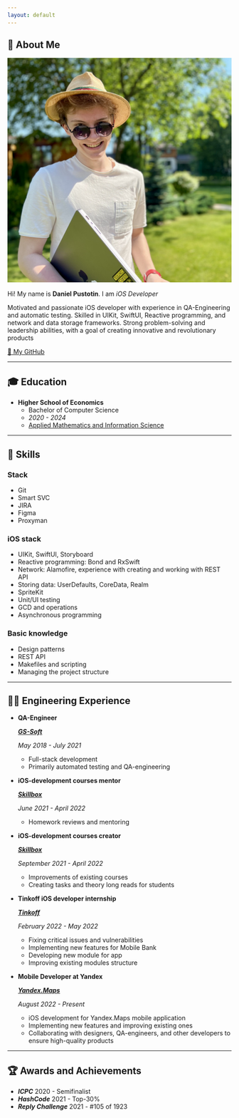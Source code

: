 ```yaml
---
layout: default
---
```


## 👋 About Me

<img class="profile-picture" src="me.jpeg">

Hi! My name is **Daniel Pustotin**. I am _iOS Developer_

Motivated and passionate iOS developer with experience in QA-Engineering and automatic testing. Skilled in UIKit, SwiftUI, Reactive programming, and network and data storage frameworks. Strong problem-solving and leadership abilities, with a goal of creating innovative and revolutionary products

[🐙 My GitHub](https://github.com/heartsker)

---

## 🎓 Education
- **Higher School of Economics**
    - Bachelor of Computer Science
    - *2020 - 2024*
    - [Applied Mathematics and Information Science](https://www.hse.ru/en/ba/ami/)

---

## 💪 Skills
### Stack
- Git
- Smart SVC
- JIRA
- Figma
- Proxyman

### iOS stack
- UIKit, SwiftUI, Storyboard
- Reactive programming: Bond and RxSwift
- Network: Alamofire, experience with creating and working with REST API
- Storing data: UserDefaults, CoreData, Realm
- SpriteKit
- Unit/UI testing
- GCD and operations
- Asynchronous programming

### Basic knowledge
- Design patterns
- REST API
- Makefiles and scripting
- Managing the project structure

---

## 👨‍💻 Engineering Experience

- **QA-Engineer**

    [***GS-Soft***](https://www.gs-soft.com/CMS/en/)
    
    *May 2018 - July 2021*

    - Full-stack development
    - Primarily automated testing and QA-engineering

- **iOS-development courses mentor**
    
    [***Skillbox***](https://skillbox.ru) 

    *June 2021 - April 2022*
    
    - Homework reviews and mentoring

- **iOS-development courses creator**

    [***Skillbox***](https://skillbox.ru)

    *September 2021 - April 2022*

    - Improvements of existing courses
    - Creating tasks and theory long reads for students

- **Tinkoff iOS developer internship**

    [***Tinkoff***](https://www.tinkoff.ru)
    
    *February 2022 - May 2022*

    - Fixing critical issues and vulnerabilities
    - Implementing new features for Mobile Bank
    - Developing new module for app
    - Improving existing modules structure
    
- **Mobile Developer at Yandex**

    [***Yandex.Maps***](https://maps.yandex.ru)
    
    *August 2022 - Present*

    - iOS development for Yandex.Maps mobile application
    - Implementing new features and improving existing ones
    - Collaborating with designers, QA-engineers, and other developers to ensure high-quality products

---

## 🏆 Awards and Achievements
- ***ICPC*** 2020 - Semifinalist
- ***HashCode*** 2021 - Top-30%
- ***Reply Challenge*** 2021 - #105 of 1923
